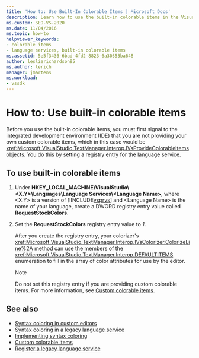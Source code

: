 ```yaml
---
title: 'How to: Use Built-In Colorable Items | Microsoft Docs'
description: Learn how to use the built-in colorable items in the Visual Studio integrated development environment (IDE) for your language service.
ms.custom: SEO-VS-2020
ms.date: 11/04/2016
ms.topic: how-to
helpviewer_keywords:
- colorable items
- language services, built-in colorable items
ms.assetid: 5e5f3436-6bad-4fd2-8823-6a30353ba648
author: leslierichardson95
ms.author: lerich
manager: jmartens
ms.workload:
- vssdk
---
```

# How to: Use built-in colorable items
Before you use the built-in colorable items, you must first signal to the integrated development environment (IDE) that you are not providing your own custom colorable items, which in this case would be <xref:Microsoft.VisualStudio.TextManager.Interop.IVsProvideColorableItems> objects. You do this by setting a registry entry for the language service.

## To use built-in colorable items

1. Under **HKEY_LOCAL_MACHINE\VisualStudio\\<X.Y>\Languages\Language Services\\<Language Name\>**, where \<X.Y> is a version of [!INCLUDE[vsprvs](../../code-quality/includes/vsprvs_md.md)] and \<Language Name> is the name of your language, create a DWORD registry entry value called **RequestStockColors**.

2. Set the **RequestStockColors** registry entry value to *1*.

    After you create the registry entry, your colorizer's <xref:Microsoft.VisualStudio.TextManager.Interop.IVsColorizer.ColorizeLine%2A> method can use the members of the <xref:Microsoft.VisualStudio.TextManager.Interop.DEFAULTITEMS> enumeration to fill in the array of color attributes for use by the editor.

   > [!NOTE]
   > Do not set this registry entry if you are providing custom colorable items. For more information, see [Custom colorable items](../../extensibility/internals/custom-colorable-items.md).

## See also
- [Syntax coloring in custom editors](../../extensibility/syntax-coloring-in-custom-editors.md)
- [Syntax coloring in a legacy language service](../../extensibility/internals/syntax-coloring-in-a-legacy-language-service.md)
- [Implementing syntax coloring](../../extensibility/internals/implementing-syntax-coloring.md)
- [Custom colorable items](../../extensibility/internals/custom-colorable-items.md)
- [Register a legacy language service](../../extensibility/internals/registering-a-legacy-language-service2.md)
